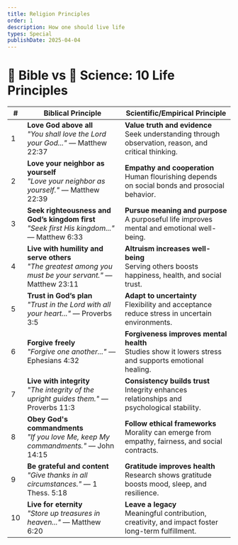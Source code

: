 ```yaml
---
title: Religion Principles
order: 1
description: How one should live life
types: Special
publishDate: 2025-04-04
---
```



# 📖 Bible vs 🔬 Science: 10 Life Principles

| # | **Biblical Principle** | **Scientific/Empirical Principle** |
|---|------------------------|------------------------------------|
| 1 | **Love God above all**  <br> *"You shall love the Lord your God..."* — Matthew 22:37 | **Value truth and evidence**  <br> Seek understanding through observation, reason, and critical thinking. |
| 2 | **Love your neighbor as yourself**  <br> *"Love your neighbor as yourself."* — Matthew 22:39 | **Empathy and cooperation**  <br> Human flourishing depends on social bonds and prosocial behavior. |
| 3 | **Seek righteousness and God’s kingdom first**  <br> *"Seek first His kingdom..."* — Matthew 6:33 | **Pursue meaning and purpose**  <br> A purposeful life improves mental and emotional well-being. |
| 4 | **Live with humility and serve others**  <br> *"The greatest among you must be your servant."* — Matthew 23:11 | **Altruism increases well-being**  <br> Serving others boosts happiness, health, and social trust. |
| 5 | **Trust in God’s plan**  <br> *"Trust in the Lord with all your heart..."* — Proverbs 3:5 | **Adapt to uncertainty**  <br> Flexibility and acceptance reduce stress in uncertain environments. |
| 6 | **Forgive freely**  <br> *"Forgive one another..."* — Ephesians 4:32 | **Forgiveness improves mental health**  <br> Studies show it lowers stress and supports emotional healing. |
| 7 | **Live with integrity**  <br> *"The integrity of the upright guides them."* — Proverbs 11:3 | **Consistency builds trust**  <br> Integrity enhances relationships and psychological stability. |
| 8 | **Obey God's commandments**  <br> *"If you love Me, keep My commandments."* — John 14:15 | **Follow ethical frameworks**  <br> Morality can emerge from empathy, fairness, and social contracts. |
| 9 | **Be grateful and content**  <br> *"Give thanks in all circumstances."* — 1 Thess. 5:18 | **Gratitude improves health**  <br> Research shows gratitude boosts mood, sleep, and resilience. |
| 10 | **Live for eternity**  <br> *"Store up treasures in heaven..."* — Matthew 6:20 | **Leave a legacy**  <br> Meaningful contribution, creativity, and impact foster long-term fulfillment. |
